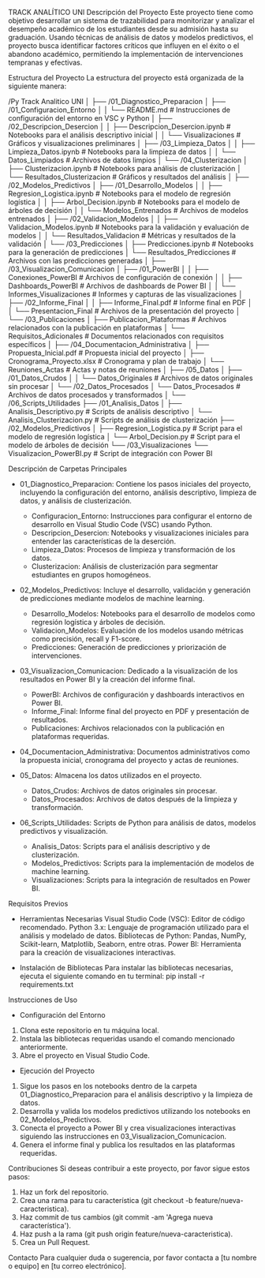 TRACK ANALÍTICO UNI
Descripción del Proyecto
Este proyecto tiene como objetivo desarrollar un sistema de trazabilidad para monitorizar y analizar el desempeño académico de los estudiantes desde su admisión hasta su graduación. Usando técnicas de análisis de datos y modelos predictivos, el proyecto busca identificar factores críticos que influyen en el éxito o el abandono académico, permitiendo la implementación de intervenciones tempranas y efectivas.

Estructura del Proyecto
La estructura del proyecto está organizada de la siguiente manera:

/Py Track Analitico UNI
│
├── /01_Diagnostico_Preparacion
│ ├── /01_Configuracion_Entorno
│ │ └── README.md # Instrucciones de configuración del entorno en VSC y Python
│ ├── /02_Descripcion_Desercion
│ │ ├── Descripcion_Desercion.ipynb # Notebooks para el análisis descriptivo inicial
│ │ └── Visualizaciones # Gráficos y visualizaciones preliminares
│ ├── /03_Limpieza_Datos
│ │ ├── Limpieza_Datos.ipynb # Notebooks para la limpieza de datos
│ │ └── Datos_Limpiados # Archivos de datos limpios
│ └── /04_Clusterizacion
│ ├── Clusterizacion.ipynb # Notebooks para análisis de clusterización
│ └── Resultados_Clusterizacion # Gráficos y resultados del análisis
│
├── /02_Modelos_Predictivos
│ ├── /01_Desarrollo_Modelos
│ │ ├── Regresion_Logistica.ipynb # Notebooks para el modelo de regresión logística
│ │ ├── Arbol_Decision.ipynb # Notebooks para el modelo de árboles de decisión
│ │ └── Modelos_Entrenados # Archivos de modelos entrenados
│ ├── /02_Validacion_Modelos
│ │ ├── Validacion_Modelos.ipynb # Notebooks para la validación y evaluación de modelos
│ │ └── Resultados_Validacion # Métricas y resultados de la validación
│ └── /03_Predicciones
│ ├── Predicciones.ipynb # Notebooks para la generación de predicciones
│ └── Resultados_Predicciones # Archivos con las predicciones generadas
│
├── /03_Visualizacion_Comunicacion
│ ├── /01_PowerBI
│ │ ├── Conexiones_PowerBI # Archivos de configuración de conexión
│ │ ├── Dashboards_PowerBI # Archivos de dashboards de Power BI
│ │ └── Informes_Visualizaciones # Informes y capturas de las visualizaciones
│ ├── /02_Informe_Final
│ │ ├── Informe_Final.pdf # Informe final en PDF
│ │ └── Presentacion_Final # Archivos de la presentación del proyecto
│ └── /03_Publicaciones
│ ├── Publicacion_Plataformas # Archivos relacionados con la publicación en plataformas
│ └── Requisitos_Adicionales # Documentos relacionados con requisitos específicos
│
├── /04_Documentacion_Administrativa
│ ├── Propuesta_Inicial.pdf # Propuesta inicial del proyecto
│ ├── Cronograma_Proyecto.xlsx # Cronograma y plan de trabajo
│ └── Reuniones_Actas # Actas y notas de reuniones
│
├── /05_Datos
│ ├── /01_Datos_Crudos
│ │ └── Datos_Originales # Archivos de datos originales sin procesar
│ └── /02_Datos_Procesados
│ └── Datos_Procesados # Archivos de datos procesados y transformados
│
└── /06_Scripts_Utilidades
├── /01_Analisis_Datos
│ ├── Analisis_Descriptivo.py # Scripts de análisis descriptivo
│ └── Analisis_Clusterizacion.py # Scripts de análisis de clusterización
├── /02_Modelos_Predictivos
│ ├── Regresion_Logistica.py # Script para el modelo de regresión logística
│ └── Arbol_Decision.py # Script para el modelo de árboles de decisión
└── /03_Visualizaciones
└── Visualizacion_PowerBI.py # Script de integración con Power BI

Descripción de Carpetas Principales

- 01_Diagnostico_Preparacion: Contiene los pasos iniciales del proyecto, incluyendo la configuración del entorno, análisis descriptivo, limpieza de datos, y análisis de clusterización.

  - Configuracion_Entorno: Instrucciones para configurar el entorno de desarrollo en Visual Studio Code (VSC) usando Python.
  - Descripcion_Desercion: Notebooks y visualizaciones iniciales para entender las características de la deserción.
  - Limpieza_Datos: Procesos de limpieza y transformación de los datos.
  - Clusterizacion: Análisis de clusterización para segmentar estudiantes en grupos homogéneos.

- 02_Modelos_Predictivos: Incluye el desarrollo, validación y generación de predicciones mediante modelos de machine learning.

  - Desarrollo_Modelos: Notebooks para el desarrollo de modelos como regresión logística y árboles de decisión.
  - Validacion_Modelos: Evaluación de los modelos usando métricas como precisión, recall y F1-score.
  - Predicciones: Generación de predicciones y priorización de intervenciones.

- 03_Visualizacion_Comunicacion: Dedicado a la visualización de los resultados en Power BI y la creación del informe final.

  - PowerBI: Archivos de configuración y dashboards interactivos en Power BI.
  - Informe_Final: Informe final del proyecto en PDF y presentación de resultados.
  - Publicaciones: Archivos relacionados con la publicación en plataformas requeridas.

- 04_Documentacion_Administrativa: Documentos administrativos como la propuesta inicial, cronograma del proyecto y actas de reuniones.

- 05_Datos: Almacena los datos utilizados en el proyecto.

  - Datos_Crudos: Archivos de datos originales sin procesar.
  - Datos_Procesados: Archivos de datos después de la limpieza y transformación.

- 06_Scripts_Utilidades: Scripts de Python para análisis de datos, modelos predictivos y visualización.

  - Analisis_Datos: Scripts para el análisis descriptivo y de clusterización.
  - Modelos_Predictivos: Scripts para la implementación de modelos de machine learning.
  - Visualizaciones: Scripts para la integración de resultados en Power BI.

Requisitos Previos

- Herramientas Necesarias
  Visual Studio Code (VSC): Editor de código recomendado.
  Python 3.x: Lenguaje de programación utilizado para el análisis y modelado de datos.
  Bibliotecas de Python: Pandas, NumPy, Scikit-learn, Matplotlib, Seaborn, entre otras.
  Power BI: Herramienta para la creación de visualizaciones interactivas.

- Instalación de Bibliotecas
  Para instalar las bibliotecas necesarias, ejecuta el siguiente comando en tu terminal:
  pip install -r requirements.txt

Instrucciones de Uso

- Configuración del Entorno

1. Clona este repositorio en tu máquina local.
2. Instala las bibliotecas requeridas usando el comando mencionado anteriormente.
3. Abre el proyecto en Visual Studio Code.

- Ejecución del Proyecto

1. Sigue los pasos en los notebooks dentro de la carpeta 01_Diagnostico_Preparacion para el análisis descriptivo y la limpieza de datos.
2. Desarrolla y valida los modelos predictivos utilizando los notebooks en 02_Modelos_Predictivos.
3. Conecta el proyecto a Power BI y crea visualizaciones interactivas siguiendo las instrucciones en 03_Visualizacion_Comunicacion.
4. Genera el informe final y publica los resultados en las plataformas requeridas.

Contribuciones
Si deseas contribuir a este proyecto, por favor sigue estos pasos:

1. Haz un fork del repositorio.
2. Crea una rama para tu característica (git checkout -b feature/nueva-caracteristica).
3. Haz commit de tus cambios (git commit -am 'Agrega nueva característica').
4. Haz push a la rama (git push origin feature/nueva-caracteristica).
5. Crea un Pull Request.

Contacto
Para cualquier duda o sugerencia, por favor contacta a [tu nombre o equipo] en [tu correo electrónico].
